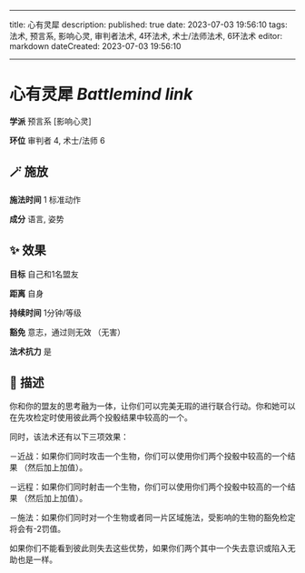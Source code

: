 
---
title: 心有灵犀
description: 
published: true
date: 2023-07-03 19:56:10
tags: 法术, 预言系, 影响心灵, 审判者法术, 4环法术, 术士/法师法术, 6环法术
editor: markdown
dateCreated: 2023-07-03 19:56:10

---

# **心有灵犀** *Battlemind link*

**学派** 预言系 \[影响心灵\] 

**环位** 审判者 4, 术士/法师 6

## 🪄 施放

**施法时间** 1 标准动作

**成分** 语言, 姿势

## ✨ 效果 

**目标** 自己和1名盟友 

**距离** 自身  

**持续时间** 1分钟/等级 

**豁免** 意志，通过则无效 （无害）

**法术抗力** 是

## 📖 描述

你和你的盟友的思考融为一体，让你们可以完美无瑕的进行联合行动。你和她可以在先攻检定时使用彼此两个投骰结果中较高的一个。

同时，该法术还有以下三项效果：

－近战：如果你们同时攻击一个生物，你们可以使用你们两个投骰中较高的一个结果 （然后加上加值）。

－远程：如果你们同时射击一个生物，你们可以使用你们两个投骰中较高的一个结果 （然后加上加值）。

－施法：如果你们同时对一个生物或者同一片区域施法，受影响的生物的豁免检定将会有-2罚值。

如果你们不能看到彼此则失去这些优势，如果你们两个其中一个失去意识或陷入无助也是一样。
    